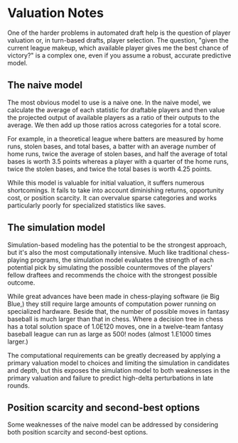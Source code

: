# Valuation Notes

One of the harder problems in automated draft help is the question of player valuation or, in turn-based drafts, player selection. The question, "given the current league makeup, which available player gives me the best chance of victory?" is a complex one, even if you assume a robust, accurate predictive model.

## The naive model

The most obvious model to use is a naive one. In the naive model, we calculate the average of each statistic for draftable players and then value the projected output of available players as a ratio of their outputs to the average. We then add up those ratios across categories for a total score.

For example, in a theoretical league where batters are measured by home runs, stolen bases, and total bases, a batter with an average number of home runs, twice the average of stolen bases, and half the average of total bases is worth 3.5 points whereas a player with a quarter of the home runs, twice the stolen bases, and twice the total bases is worth 4.25 points.

While this model is valuable for initial valuation, it suffers numerous shortcomings. It fails to take into account diminishing returns, opportunity cost, or position scarcity. It can overvalue sparse categories and works particularly poorly for specialized statistics like saves.

## The simulation model

Simulation-based modeling has the potential to be the strongest approach, but it's also the most computationally intensive. Much like traditional chess-playing programs, the simulation model evaluates the strength of each potential pick by simulating the possible countermoves of the players' fellow draftees and recommends the choice with the strongest possible outcome.

While great advances have been made in chess-playing software (ie Big Blue,) they still require large amounts of computation power running on specialized hardware. Beside that, the number of possible moves in fantasy baseball is much larger than that in chess. Where a decision tree in chess has a total solution space of 1.0E120 moves, one in a twelve-team fantasy baseball league can run as large as 500! nodes (almost 1.E1000 times larger.)

The computational requirements can be greatly decreased by applying a primary valuation model to choices and limiting the simulation in candidates and depth, but this exposes the simulation model to both weaknesses in the primary valuation and failure to predict high-delta perturbations in late rounds.

## Position scarcity and second-best options

Some weaknesses of the naive model can be addressed by considering both position scarcity and second-best options. 
